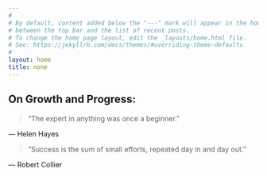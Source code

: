 ```yaml
---
#
# By default, content added below the "---" mark will appear in the home page
# between the top bar and the list of recent posts.
# To change the home page layout, edit the _layouts/home.html file.
# See: https://jekyllrb.com/docs/themes/#overriding-theme-defaults
#
layout: home
title: none
---
```


## On Growth and Progress:

> “The expert in anything was once a beginner.”

— Helen Hayes

> “Success is the sum of small efforts, repeated day in and day out.”

— Robert Collier
